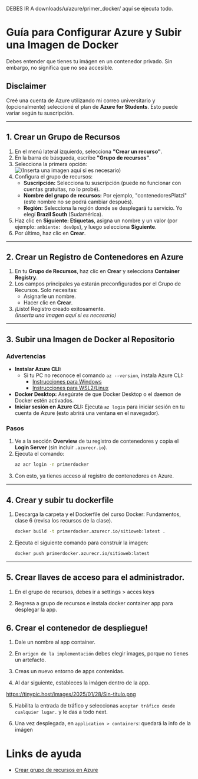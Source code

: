 DEBES IR A downloads/u/azure/primer_docker/ aquí se ejecuta todo.

# Guía para Configurar Azure y Subir una Imagen de Docker  

Debes entender que tienes tu imágen en un contenedor privado. Sin embargo, no significa que no sea accesible.  

## Disclaimer  
Creé una cuenta de Azure utilizando mi correo universitario y (opcionalmente) seleccioné el plan de **Azure for Students**. Esto puede variar según tu suscripción.  

---

## 1. Crear un Grupo de Recursos  

1. En el menú lateral izquierdo, selecciona **"Crear un recurso"**.  
2. En la barra de búsqueda, escribe **"Grupo de recursos"**.  
3. Selecciona la primera opción:  
   ![*(Inserta una imagen aquí si es necesario)*  ](https://static.platzi.com/media/user_upload/Sin%20título-c702935f-7306-4b08-b7bf-4cb4ba47ef2d.jpg)
4. Configura el grupo de recursos:  
   - **Suscripción:** Selecciona tu suscripción (puede no funcionar con cuentas gratuitas, no lo probé).  
   - **Nombre del grupo de recursos:** Por ejemplo, "contenedoresPlatzi" (este nombre no se podrá cambiar después).  
   - **Región:** Selecciona la región donde se desplegará tu servicio. Yo elegí **Brazil South** (Sudamérica).  
5. Haz clic en **Siguiente: Etiquetas**, asigna un nombre y un valor (por ejemplo: `ambiente: devOps`), y luego selecciona **Siguiente**.  
6. Por último, haz clic en **Crear**.  

---

## 2. Crear un Registro de Contenedores en Azure  

1. En tu **Grupo de Recursos**, haz clic en **Crear** y selecciona **Container Registry**.  
2. Los campos principales ya estarán preconfigurados por el Grupo de Recursos. Solo necesitas:  
   - Asignarle un nombre.  
   - Hacer clic en **Crear**.  
3. ¡Listo! Registro creado exitosamente.  
   *(Inserta una imagen aquí si es necesario)*  

---

## 3. Subir una Imagen de Docker al Repositorio  

### Advertencias  
- **Instalar Azure CLI:**  
  - Si tu PC no reconoce el comando `az --version`, instala Azure CLI:  
    - [Instrucciones para Windows](https://learn.microsoft.com/es-es/cli/azure/install-azure-cli-windows?tabs=azure-cli)  
    - [Instrucciones para WSL2/Linux](https://learn.microsoft.com/es-es/cli/azure/install-azure-cli-linux?tabs=apt)  
- **Docker Desktop:** Asegúrate de que Docker Desktop o el daemon de Docker estén activados.  
- **Iniciar sesión en Azure CLI:** Ejecuta `az login` para iniciar sesión en tu cuenta de Azure (esto abrirá una ventana en el navegador).  

### Pasos  
1. Ve a la sección **Overview** de tu registro de contenedores y copia el **Login Server** (sin incluir `.azurecr.io`).  
2. Ejecuta el comando:  
   ```bash
   az acr login -n primerdocker
    ```
3. Con esto, ya tienes acceso al registro de contenedores en Azure.  
  
---
  
## 4. Crear y subir tu dockerfile  

1. Descarga la carpeta y el Dockerfile del curso Docker: Fundamentos, clase 6 (revisa los recursos de la clase).  
   ```bash
   docker build -t primerdocker.azurecr.io/sitioweb:latest .
    ```
2. Ejecuta el siguiente comando para construir la imagen:  
    ```bash
   docker push primerdocker.azurecr.io/sitioweb:latest
    ```  

---
  
## 5. Crear llaves de acceso para el administrador.  

1. En el grupo de recursos, debes ir a settings > acces keys  

2. Regresa a grupo de recursos e instala docker container app para desplegar la app.  

## 6. Crear el contenedor de despliegue!  

1. Dale un nombre al app container.  

2. En `origen de la implementación` debes elegir images, porque no tienes un artefacto.  

3. Creas un nuevo entorno de apps contenidas.  

4. Al dar siguiente, estableces la imágen dentro de la app.

https://tinypic.host/images/2025/01/28/Sin-titulo.png  

5. Habilita la entrada de tráfico y seleccionas `aceptar tráfico desde cualquier lugar.` y le das a todo next.

6. Una vez desplegada, en `application > containers`: quedará la info de la imágen



# Links de ayuda
- [Crear grupo de recursos en Azure](https://www.youtube.com/watch?v=aPDMRTPPkiA)  
